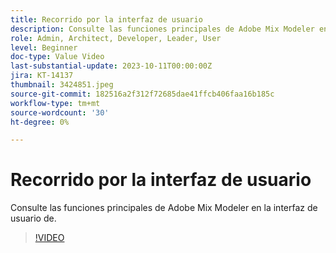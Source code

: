 ```yaml
---
title: Recorrido por la interfaz de usuario
description: Consulte las funciones principales de Adobe Mix Modeler en la interfaz de usuario de.
role: Admin, Architect, Developer, Leader, User
level: Beginner
doc-type: Value Video
last-substantial-update: 2023-10-11T00:00:00Z
jira: KT-14137
thumbnail: 3424851.jpeg
source-git-commit: 182516a2f312f72685dae41ffcb406faa16b185c
workflow-type: tm+mt
source-wordcount: '30'
ht-degree: 0%

---
```



# Recorrido por la interfaz de usuario

Consulte las funciones principales de Adobe Mix Modeler en la interfaz de usuario de.

>[!VIDEO](https://video.tv.adobe.com/v/3424851?quality=12&learn=on)